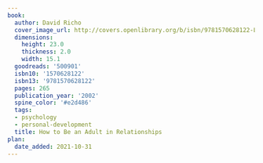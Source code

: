 ```yaml
---
book:
  author: David Richo
  cover_image_url: http://covers.openlibrary.org/b/isbn/9781570628122-L.jpg
  dimensions:
    height: 23.0
    thickness: 2.0
    width: 15.1
  goodreads: '500901'
  isbn10: '1570628122'
  isbn13: '9781570628122'
  pages: 265
  publication_year: '2002'
  spine_color: '#e2d486'
  tags:
  - psychology
  - personal-development
  title: How to Be an Adult in Relationships
plan:
  date_added: 2021-10-31
---
```

